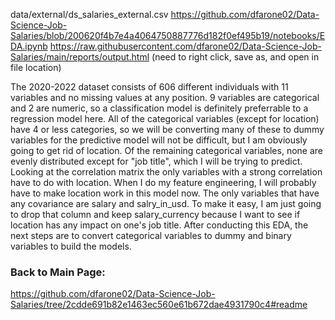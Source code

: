 data/external/ds_salaries_external.csv
https://github.com/dfarone02/Data-Science-Job-Salaries/blob/200620f4b7e4a4064750887776d182f0ef495b19/notebooks/EDA.ipynb
https://raw.githubusercontent.com/dfarone02/Data-Science-Job-Salaries/main/reports/output.html (need to right click, save as, and open in file location)

The 2020-2022 dataset consists of 606 different individuals with 11 variables and no missing values at any position. 9 variables are categorical and 2 are numeric, so a classification model is definitely preferrable to a regression model here. All of the categorical variables (except for location) have 4 or less categories, so we will be converting many of these to dummy variables for the predictive model will not be difficult, but I am obviously going to get rid of location. Of the remaining categorical variables, none are evenly distributed except for "job title", which I will be trying to predict. Looking at the correlation matrix the only variables with a strong correlation have to do with location. When I do my feature engineering, I will probably have to make location work in this model now. The only variables that have any covariance are salary and salry_in_usd. To make it easy, I am just going to drop that column and keep salary_currency because I want to see if location has any impact on one's job title. After conducting this EDA, the next steps are to convert categorical variables to dummy and binary variables to build the models.


### Back to Main Page: <br>
https://github.com/dfarone02/Data-Science-Job-Salaries/tree/2cdde691b82e1463ec560e61b672dae4931790c4#readme
